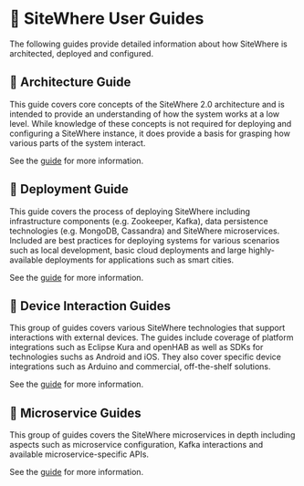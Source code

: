 # :book: SiteWhere User Guides

<Seo/>

The following guides provide detailed information about how SiteWhere is
architected, deployed and configured.

## :book: Architecture Guide

This guide covers core concepts of the SiteWhere 2.0 architecture and is intended
to provide an understanding of how the system works at a low level. While knowledge
of these concepts is not required for deploying and configuring a SiteWhere instance,
it does provide a basis for grasping how various parts of the system interact.

See the [guide](./architecture/) for more information.

## :book: Deployment Guide

This guide covers the process of deploying SiteWhere including
infrastructure components (e.g. Zookeeper, Kafka), data persistence
technologies (e.g. MongoDB, Cassandra) and SiteWhere microservices.
Included are best practices for deploying systems for various scenarios
such as local development, basic cloud deployments and large
highly-available deployments for applications such as smart cities.

See the [guide](./deployment/) for more information.

## :book: Device Interaction Guides

This group of guides covers various SiteWhere technologies that support
interactions with external devices. The guides include coverage of
platform integrations such as Eclipse Kura and openHAB as well
as SDKs for technologies suchs as Android and iOS. They also cover
specific device integrations such as Arduino and commercial,
off-the-shelf solutions.

See the [guide](./devices/) for more information.

## :book: Microservice Guides

This group of guides covers the SiteWhere microservices in depth including
aspects such as microservice configuration, Kafka interactions and available
microservice-specific APIs.

See the [guide](./microservices/) for more information.
